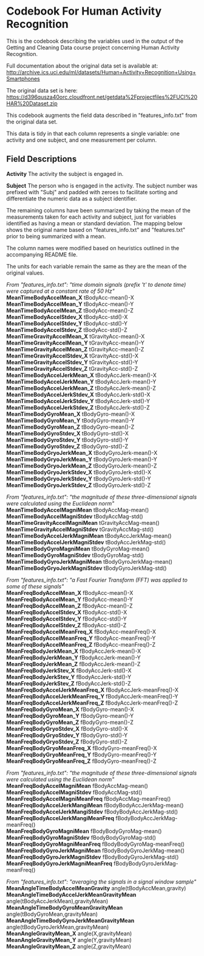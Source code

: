 Codebook For Human Activity Recognition
=======================================

This is the codebook describing the variables used in the output of the Getting
and Cleaning Data course project concerning Human Activity Recognition.

Full documentation about the original data set is available at:
http://archive.ics.uci.edu/ml/datasets/Human+Activity+Recognition+Using+Smartphones 

The original data set is here:
https://d396qusza40orc.cloudfront.net/getdata%2Fprojectfiles%2FUCI%20HAR%20Dataset.zip

This codebook augments the field data described in "features_info.txt" from the
original data set.

This data is tidy in that each column represents a single variable: one activity
and one subject, and one measurement per column.

Field Descriptions
------------------

**Activity**
The activity the subject is engaged in.

**Subject**
The person who is engaged in the activity. The subject number was prefixed with "Subj" and padded with zeroes to facilitate sorting and differentiate the numeric data as a subject identifier.

The remaining columns have been summarized by taking the mean of the measurements taken for each activity and subject, just for variables identified as having a mean or standard deviation. The mapping below shows the original name based on "features_info.txt" and "features.txt" prior to being summarized with a mean.

The column names were modified based on heuristics outlined in the accompanying README file.

The units for each variable remain the same as they are the mean of the original values.

*From "features_info.txt": "time domain signals (prefix 't' to denote time) were
captured at a constant rate of 50 Hz"*  
**MeanTimeBodyAccelMean_X**                    tBodyAcc-mean()-X  
**MeanTimeBodyAccelMean_Y**                    tBodyAcc-mean()-Y  
**MeanTimeBodyAccelMean_Z**                    tBodyAcc-mean()-Z  
**MeanTimeBodyAccelStdev_X**                     tBodyAcc-std()-X  
**MeanTimeBodyAccelStdev_Y**                     tBodyAcc-std()-Y  
**MeanTimeBodyAccelStdev_Z**                     tBodyAcc-std()-Z  
**MeanTimeGravityAccelMean_X**                 tGravityAcc-mean()-X  
**MeanTimeGravityAccelMean_Y**                 tGravityAcc-mean()-Y  
**MeanTimeGravityAccelMean_Z**                 tGravityAcc-mean()-Z  
**MeanTimeGravityAccelStdev_X**                  tGravityAcc-std()-X  
**MeanTimeGravityAccelStdev_Y**                  tGravityAcc-std()-Y  
**MeanTimeGravityAccelStdev_Z**                  tGravityAcc-std()-Z  
**MeanTimeBodyAccelJerkMean_X**                tBodyAccJerk-mean()-X  
**MeanTimeBodyAccelJerkMean_Y**                tBodyAccJerk-mean()-Y  
**MeanTimeBodyAccelJerkMean_Z**                tBodyAccJerk-mean()-Z  
**MeanTimeBodyAccelJerkStdev_X**                 tBodyAccJerk-std()-X  
**MeanTimeBodyAccelJerkStdev_Y**                 tBodyAccJerk-std()-Y  
**MeanTimeBodyAccelJerkStdev_Z**                 tBodyAccJerk-std()-Z  
**MeanTimeBodyGyroMean_X**                   tBodyGyro-mean()-X  
**MeanTimeBodyGyroMean_Y**                   tBodyGyro-mean()-Y  
**MeanTimeBodyGyroMean_Z**                   tBodyGyro-mean()-Z  
**MeanTimeBodyGyroStdev_X**                    tBodyGyro-std()-X  
**MeanTimeBodyGyroStdev_Y**                    tBodyGyro-std()-Y  
**MeanTimeBodyGyroStdev_Z**                    tBodyGyro-std()-Z  
**MeanTimeBodyGryoJerkMean_X**               tBodyGyroJerk-mean()-X  
**MeanTimeBodyGryoJerkMean_Y**               tBodyGyroJerk-mean()-Y  
**MeanTimeBodyGryoJerkMean_Z**               tBodyGyroJerk-mean()-Z  
**MeanTimeBodyGryoJerkStdev_X**                tBodyGyroJerk-std()-X  
**MeanTimeBodyGryoJerkStdev_Y**                tBodyGyroJerk-std()-Y  
**MeanTimeBodyGryoJerkStdev_Z**                tBodyGyroJerk-std()-Z  

*From "features_info.txt": "the magnitude of these three-dimensional signals were calculated using the Euclidean norm"*  
**MeanTimeBodyAccelMagniMean**                   tBodyAccMag-mean()  
**MeanTimeBodyAccelMagniStdev**                    tBodyAccMag-std()  
**MeanTimeGravityAccelMagniMean**                tGravityAccMag-mean()  
**MeanTimeGravityAccelMagniStdev**                 tGravityAccMag-std()  
**MeanTimeBodyAccelJerkMagniMean**               tBodyAccJerkMag-mean()  
**MeanTimeBodyAccelJerkMagniStdev**                tBodyAccJerkMag-std()  
**MeanTimeBodyGyroMagniMean**                  tBodyGyroMag-mean()  
**MeanTimeBodyGyroMagniStdev**                   tBodyGyroMag-std()  
**MeanTimeBodyGyroJerkMagniMean**              tBodyGyroJerkMag-mean()  
**MeanTimeBodyGryoJerkMagniStdev**               tBodyGyroJerkMag-std()  

*From "features_info.txt": "a Fast Fourier Transform (FFT) was applied to some of these signals"*  
**MeanFreqBodyAccelMean_X**                    fBodyAcc-mean()-X  
**MeanFreqBodyAccelMean_Y**                    fBodyAcc-mean()-Y  
**MeanFreqBodyAccelMean_Z**                    fBodyAcc-mean()-Z  
**MeanFreqBodyAccelStdev_X**                     fBodyAcc-std()-X  
**MeanFreqBodyAccelStdev_Y**                     fBodyAcc-std()-Y  
**MeanFreqBodyAccelStdev_Z**                     fBodyAcc-std()-Z  
**MeanFreqBodyAccelMeanFreq_X**                fBodyAcc-meanFreq()-X  
**MeanFreqBodyAccelMeanFreq_Y**                fBodyAcc-meanFreq()-Y  
**MeanFreqBodyAccelMeanFreq_Z**                fBodyAcc-meanFreq()-Z  
**MeanFreqBodyJerkMean_X**                fBodyAccJerk-mean()-X  
**MeanFreqBodyJerkMean_Y**                fBodyAccJerk-mean()-Y  
**MeanFreqBodyJerkMean_Z**                fBodyAccJerk-mean()-Z  
**MeanFreqBodyJerkStev_X**                 fBodyAccJerk-std()-X  
**MeanFreqBodyJerkStev_Y**                 fBodyAccJerk-std()-Y  
**MeanFreqBodyJerkStev_Z**                 fBodyAccJerk-std()-Z  
**MeanFreqBodyAccelJerkMeanFreq_X**            fBodyAccJerk-meanFreq()-X  
**MeanFreqBodyAccelJerkMeanFreq_Y**            fBodyAccJerk-meanFreq()-Y  
**MeanFreqBodyAccelJerkMeanFreq_Z**            fBodyAccJerk-meanFreq()-Z  
**MeanFreqBodyGyroMean_X**                   fBodyGyro-mean()-X  
**MeanFreqBodyGyroMean_Y**                   fBodyGyro-mean()-Y  
**MeanFreqBodyGyroMean_Z**                   fBodyGyro-mean()-Z  
**MeanFreqBodyGryoStdev_X**                    fBodyGyro-std()-X  
**MeanFreqBodyGryoStdev_Y**                    fBodyGyro-std()-Y  
**MeanFreqBodyGryoStdev_Z**                    fBodyGyro-std()-Z  
**MeanFreqBodyGryoMeanFreq_X**               fBodyGyro-meanFreq()-X  
**MeanFreqBodyGryoMeanFreq_Y**               fBodyGyro-meanFreq()-Y  
**MeanFreqBodyGryoMeanFreq_Z**               fBodyGyro-meanFreq()-Z  

*From "features_info.txt": "the magnitude of these three-dimensional signals were calculated using the Euclidean norm"*  
**MeanFreqBodyAccelMagniMean**                   fBodyAccMag-mean()  
**MeanFreqBodyAccelMagniStdev**                    fBodyAccMag-std()  
**MeanFreqBodyAccelMagniMeanFreq**               fBodyAccMag-meanFreq()  
**MeanFreqBodyAccelJerkMangiMean**           fBodyBodyAccJerkMag-mean()  
**MeanFreqBodyAccelJerkMangiStdev**            fBodyBodyAccJerkMag-std()  
**MeanFreqBodyAccelJerkMangiMeanFreq**       fBodyBodyAccJerkMag-meanFreq()  
**MeanFreqBodyGyroMagniMean**              fBodyBodyGyroMag-mean()  
**MeanFreqBodyGyroMagniStdev**               fBodyBodyGyroMag-std()  
**MeanFreqBodyGyroMagniMeanFreq**          fBodyBodyGyroMag-meanFreq()  
**MeanFreqBodyGyroJerkMagniMean**          fBodyBodyGyroJerkMag-mean()  
**MeanFreqBodyGyroJerkMagniStdev**           fBodyBodyGyroJerkMag-std()  
**MeanFreqBodyGyroJerkMagniMeanFreq**      fBodyBodyGyroJerkMag-meanFreq()  

*From "features_info.txt": "averaging the signals in a signal window sample"*  
**MeanAngleTimeBodyAccelMeanGravity**          angle(tBodyAccMean,gravity)  
**MeanAngleTimeBodyAccelJerkMeanGravityMean** angle(tBodyAccJerkMean),gravityMean)  
**MeanAngleTimeBodyGyroMeanGravityMean**     angle(tBodyGyroMean,gravityMean)  
**MeanAngleTimeBodyGyroJerkMeanGravityMean** angle(tBodyGyroJerkMean,gravityMean)  
**MeanAngleGravityMean_X**                 angle(X,gravityMean)  
**MeanAngleGravityMean_Y**                 angle(Y,gravityMean)  
**MeanAngleGravityMean_Z**                 angle(Z,gravityMean)  
